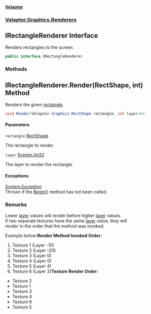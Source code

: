#### [Velaptor](index.md 'index')
### [Velaptor.Graphics.Renderers](Velaptor.Graphics.Renderers.md 'Velaptor.Graphics.Renderers')

## IRectangleRenderer Interface

Renders rectangles to the screen.

```csharp
public interface IRectangleRenderer
```
### Methods

<a name='Velaptor.Graphics.Renderers.IRectangleRenderer.Render(Velaptor.Graphics.RectShape,int)'></a>

## IRectangleRenderer.Render(RectShape, int) Method

Renders the given [rectangle](Velaptor.Graphics.Renderers.IRectangleRenderer.md#Velaptor.Graphics.Renderers.IRectangleRenderer.Render(Velaptor.Graphics.RectShape,int).rectangle 'Velaptor.Graphics.Renderers.IRectangleRenderer.Render(Velaptor.Graphics.RectShape, int).rectangle').

```csharp
void Render(Velaptor.Graphics.RectShape rectangle, int layer=0);
```
#### Parameters

<a name='Velaptor.Graphics.Renderers.IRectangleRenderer.Render(Velaptor.Graphics.RectShape,int).rectangle'></a>

`rectangle` [RectShape](Velaptor.Graphics.RectShape.md 'Velaptor.Graphics.RectShape')

The rectangle to render.

<a name='Velaptor.Graphics.Renderers.IRectangleRenderer.Render(Velaptor.Graphics.RectShape,int).layer'></a>

`layer` [System.Int32](https://docs.microsoft.com/en-us/dotnet/api/System.Int32 'System.Int32')

The layer to render the rectangle.

#### Exceptions

[System.Exception](https://docs.microsoft.com/en-us/dotnet/api/System.Exception 'System.Exception')  
Thrown if the [Begin()](Velaptor.Graphics.Renderers.IRenderer.md#Velaptor.Graphics.Renderers.IRenderer.Begin() 'Velaptor.Graphics.Renderers.IRenderer.Begin()') method has not been called.

### Remarks
  
Lower [layer](Velaptor.Graphics.Renderers.IRectangleRenderer.md#Velaptor.Graphics.Renderers.IRectangleRenderer.Render(Velaptor.Graphics.RectShape,int).layer 'Velaptor.Graphics.Renderers.IRectangleRenderer.Render(Velaptor.Graphics.RectShape, int).layer') values will render before higher [layer](Velaptor.Graphics.Renderers.IRectangleRenderer.md#Velaptor.Graphics.Renderers.IRectangleRenderer.Render(Velaptor.Graphics.RectShape,int).layer 'Velaptor.Graphics.Renderers.IRectangleRenderer.Render(Velaptor.Graphics.RectShape, int).layer') values.  
If two separate textures have the same [layer](Velaptor.Graphics.Renderers.IRectangleRenderer.md#Velaptor.Graphics.Renderers.IRectangleRenderer.Render(Velaptor.Graphics.RectShape,int).layer 'Velaptor.Graphics.Renderers.IRectangleRenderer.Render(Velaptor.Graphics.RectShape, int).layer') value, they will  
render in the order that the method was invoked.  
  
Example below:<b>Render Method Invoked Order:</b>  
1. Texture 1 (Layer -10)  
2. Texture 2 (Layer -20)  
3. Texture 3 (Layer 0)  
4. Texture 4 (Layer 0)  
5. Texture 5 (Layer 4)  
6. Texture 6 (Layer 3)<b>Texture Render Order:</b>  
- Texture 2  
- Texture 1  
- Texture 3  
- Texture 4  
- Texture 6  
- Texture 5